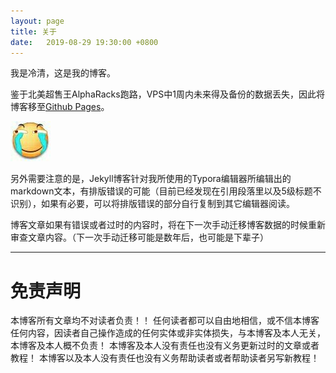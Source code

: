 ```yaml
---
layout: page
title: 关于
date:   2019-08-29 19:30:00 +0800
---
```


我是冷清，这是我的博客。

鉴于北美超售王AlphaRacks跑路，VPS中1周内未来得及备份的数据丢失，因此将博客移至[Github Pages](https://pages.github.com)。

![ku](pics/blog/about/huajiku.jpg)

另外需要注意的是，Jekyll博客针对我所使用的Typora编辑器所编辑出的markdown文本，有排版错误的可能（目前已经发现在引用段落里以及5级标题不识别），如果有必要，可以将排版错误的部分自行复制到其它编辑器阅读。

博客文章如果有错误或者过时的内容时，将在下一次手动迁移博客数据的时候重新审查文章内容。（下一次手动迁移可能是数年后，也可能是下辈子）

---



# 免责声明

本博客所有文章均不对读者负责！！
任何读者都可以自由地相信，或不信本博客任何内容，因读者自己操作造成的任何实体或非实体损失，与本博客及本人无关，本博客及本人概不负责！
本博客及本人没有责任也没有义务更新过时的文章或者教程！
本博客以及本人没有责任也没有义务帮助读者或者帮助读者另写新教程！
